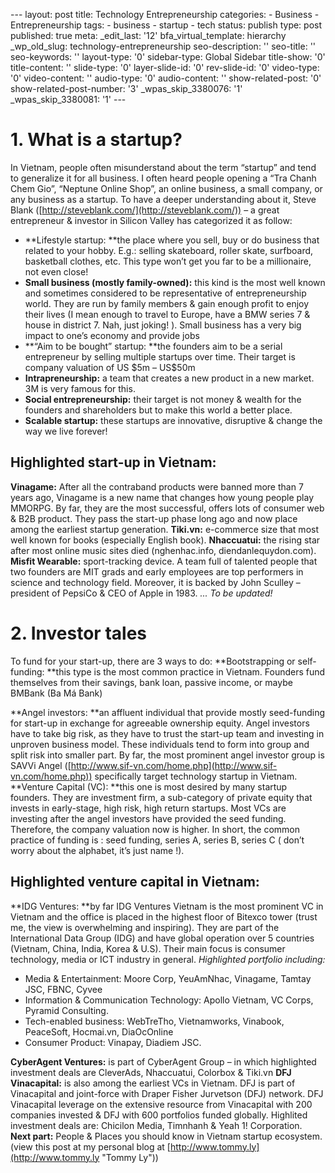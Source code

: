 --- layout: post title: Technology Entrepreneurship categories: -
Business - Entrepreneurship tags: - business - startup - tech status:
publish type: post published: true meta: \_edit\_last: '12'
bfa\_virtual\_template: hierarchy \_wp\_old\_slug:
technology-entrepreneurship seo-description: '' seo-title: ''
seo-keywords: '' layout-type: '0' sidebar-type: Global Sidebar
title-show: '0' title-content: '' slide-type: '0' layer-slide-id: '0'
rev-slide-id: '0' video-type: '0' video-content: '' audio-type: '0'
audio-content: '' show-related-post: '0' show-related-post-number: '3'
\_wpas\_skip\_3380076: '1' \_wpas\_skip\_3380081: '1' ---

# 1. What is a startup?

In Vietnam, people often misunderstand about the term “startup” and tend
to generalize it for all business. I often heard people opening a “Tra
Chanh Chem Gio”, “Neptune Online Shop”, an online business, a small
company, or any business as a startup. To have a deeper understanding
about it, Steve Blank ([http://steveblank.com/](http://steveblank.com/))
– a great entrepreneur & investor in Silicon Valley has categorized it
as follow:

-   **Lifestyle startup: **the place where you sell, buy or do business
    that related to your hobby. E.g.: selling skateboard, roller skate,
    surfboard, basketball clothes, etc. This type won’t get you far to
    be a millionaire, not even close!
-   **Small business (mostly family-owned):** this kind is the most well
    known and sometimes considered to be representative of
    entrepreneurship world. They are run by family members & gain enough
    profit to enjoy their lives (I mean enough to travel to Europe, have
    a BMW series 7 & house in district 7. Nah, just joking! ). Small
    business has a very big impact to one’s economy and provide jobs
-   **“Aim to be bought” startup: **the founders aim to be a serial
    entrepreneur by selling multiple startups over time. Their target is
    company valuation of US \$5m – US\$50m
-   **Intrapreneurship:** a team that creates a new product in a new
    market. 3M is very famous for this.
-   **Social entrepreneurship:** their target is not money & wealth for
    the founders and shareholders but to make this world a better place.
-   **Scalable startup:** these startups are innovative, disruptive &
    change the way we live forever!

## Highlighted start-up in Vietnam:

**Vinagame:** After all the contraband products were banned more than 7
years ago, Vinagame is a new name that changes how young people play
MMORPG. By far, they are the most successful, offers lots of consumer
web & B2B product. They pass the start-up phase long ago and now place
among the earliest startup generation. **Tiki.vn:** e-commerce size that
most well known for books (especially English book). **Nhaccuatui:** the
rising star after most online music sites died (nghenhac.info,
diendanlequydon.com). **Misfit Wearable:** sport-tracking device. A team
full of talented people that two founders are MIT grads and early
employees are top performers in science and technology field. Moreover,
it is backed by John Sculley – president of PepsiCo & CEO of Apple in
1983. *... To be updated!*

# 2. Investor tales

To fund for your start-up, there are 3 ways to do: **Bootstrapping or
self-funding: **this type is the most common practice in Vietnam.
Founders fund themselves from their savings, bank loan, passive income,
or maybe BMBank (Ba Má Bank)

**Angel investors: **an affluent individual that provide mostly
seed-funding for start-up in exchange for agreeable ownership equity.
Angel investors have to take big risk, as they have to trust the
start-up team and investing in unproven business model. These
individuals tend to form into group and split risk into smaller part. By
far, the most prominent angel investor group is SAVVi Angel
([http://www.sif-vn.com/home.php](http://www.sif-vn.com/home.php))
specifically target technology startup in Vietnam. **Venture Capital
(VC): **this one is most desired by many startup founders. They are
investment firm, a sub-category of private equity that invests in
early-stage, high risk, high return startups. Most VCs are investing
after the angel investors have provided the seed funding. Therefore, the
company valuation now is higher. In short, the common practice of
funding is : seed funding, series A, series B, series C ( don’t worry
about the alphabet, it’s just name !).

## Highlighted venture capital in Vietnam:

**IDG Ventures: **by far IDG Ventures Vietnam is the most prominent VC
in Vietnam and the office is placed in the highest floor of Bitexco
tower (trust me, the view is overwhelming and inspiring). They are part
of the International Data Group (IDG) and have global operation over 5
countries (Vietnam, China, India, Korea & U.S). Their main focus is
consumer technology, media or ICT industry in general. *Highlighted
portfolio including:*

-   Media & Entertainment: Moore Corp, YeuAmNhac, Vinagame, Tamtay JSC,
    FBNC, Cyvee
-   Information & Communication Technology: Apollo Vietnam, VC Corps,
    Pyramid Consulting.
-   Tech-enabled business: WebTreTho, Vietnamworks, Vinabook, PeaceSoft,
    Hocmai.vn, DiaOcOnline
-   Consumer Product: Vinapay, Diadiem JSC.

**CyberAgent Ventures:** is part of CyberAgent Group – in which
highlighted investment deals are CleverAds, Nhaccuatui, Colorbox &
Tiki.vn **DFJ Vinacapital:** is also among the earliest VCs in Vietnam.
DFJ is part of Vinacapital and joint-force with Draper Fisher Jurvetson
(DFJ) network. DFJ Vinacapital leverage on the extensive resource from
Vinacapital with 200 companies invested & DFJ with 600 portfolios funded
globally. Highlited investment deals are: Chicilon Media, Timnhanh &
Yeah 1! Corporation.   **Next part:** People & Places you should know in
Vietnam startup ecosystem. (view this post at my personal blog
at [http://www.tommy.ly](http://www.tommy.ly "Tommy Ly"))
